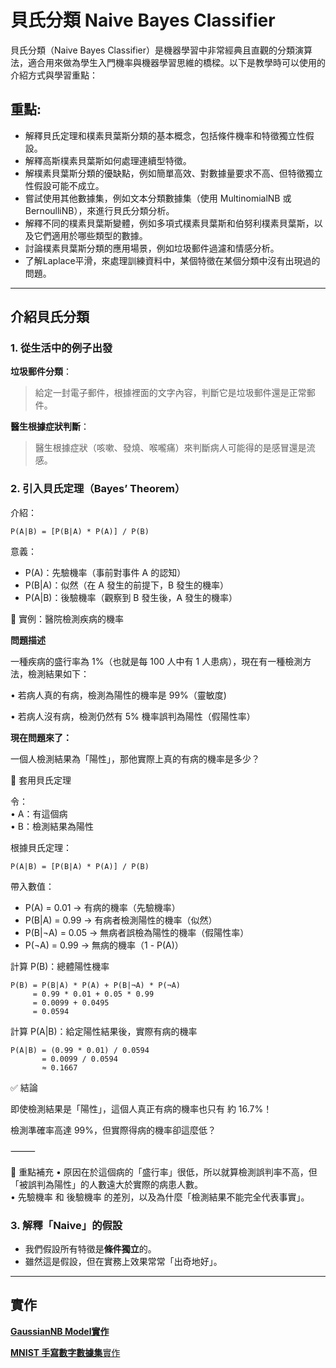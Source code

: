 # 貝氏分類 Naive Bayes Classifier

貝氏分類（Naive Bayes Classifier）是機器學習中非常經典且直觀的分類演算法，適合用來做為學生入門機率與機器學習思維的橋樑。以下是教學時可以使用的介紹方式與學習重點：

## 重點:
- 解釋貝氏定理和樸素貝葉斯分類的基本概念，包括條件機率和特徵獨立性假設。
- 解釋高斯樸素貝葉斯如何處理連續型特徵。
- 解樸素貝葉斯分類的優缺點，例如簡單高效、對數據量要求不高、但特徵獨立性假設可能不成立。
- 嘗試使用其他數據集，例如文本分類數據集（使用 MultinomialNB 或 BernoulliNB），來進行貝氏分類分析。
- 解釋不同的樸素貝葉斯變體，例如多項式樸素貝葉斯和伯努利樸素貝葉斯，以及它們適用於哪些類型的數據。
- 討論樸素貝葉斯分類的應用場景，例如垃圾郵件過濾和情感分析。
- 了解Laplace平滑，來處理訓練資料中，某個特徵在某個分類中沒有出現過的問題。
---

## **介紹貝氏分類**

### **1. 從生活中的例子出發**

**垃圾郵件分類**：

> 給定一封電子郵件，根據裡面的文字內容，判斷它是垃圾郵件還是正常郵件。

**醫生根據症狀判斷**：

> 醫生根據症狀（咳嗽、發燒、喉嚨痛）來判斷病人可能得的是感冒還是流感。

### **2. 引入貝氏定理（Bayes’ Theorem）**

介紹：
```
P(A|B) = [P(B|A) * P(A)] / P(B)
```

意義：

- P(A)：先驗機率（事前對事件 A 的認知）
- P(B|A)：似然（在 A 發生的前提下，B 發生的機率）
- P(A|B)：後驗機率（觀察到 B 發生後，A 發生的機率）


🎯 實例：醫院檢測疾病的機率

**問題描述**

一種疾病的盛行率為 1%（也就是每 100 人中有 1 人患病），現在有一種檢測方法，檢測結果如下：

•	若病人真的有病，檢測為陽性的機率是 99%（靈敏度)  
 
•	若病人沒有病，檢測仍然有 5% 機率誤判為陽性（假陽性率）  

**現在問題來了：**

一個人檢測結果為「陽性」，那他實際上真的有病的機率是多少？



🧮 套用貝氏定理

令：  
	•	A：有這個病  
	•	B：檢測結果為陽性  

根據貝氏定理：  

```
P(A|B) = [P(B|A) * P(A)] / P(B)
```

帶入數值：  
- P(A) = 0.01      → 有病的機率（先驗機率）
- P(B|A) = 0.99      → 有病者檢測陽性的機率（似然）
- P(B|¬A) = 0.05     → 無病者誤檢為陽性的機率（假陽性率）
- P(¬A) = 0.99       → 無病的機率（1 - P(A)）

 計算 P(B)：總體陽性機率  

```
P(B) = P(B|A) * P(A) + P(B|¬A) * P(¬A)  
     = 0.99 * 0.01 + 0.05 * 0.99  
     = 0.0099 + 0.0495  
     = 0.0594
```

計算 P(A|B)：給定陽性結果後，實際有病的機率

```
P(A|B) = (0.99 * 0.01) / 0.0594  
       = 0.0099 / 0.0594  
       ≈ 0.1667  
```

✅ 結論

即使檢測結果是「陽性」，這個人真正有病的機率也只有 約 16.7%！

檢測準確率高達 99%，但實際得病的機率卻這麼低？

⸻

📌 重點補充
	•	原因在於這個病的「盛行率」很低，所以就算檢測誤判率不高，但「被誤判為陽性」的人數遠大於實際的病患人數。   
	•	先驗機率 和 後驗機率 的差別，以及為什麼「檢測結果不能完全代表事實」。

### **3. 解釋「Naive」的假設**

- 我們假設所有特徵是**條件獨立**的。
- 雖然這是假設，但在實務上效果常常「出奇地好」。


---

## 實作
[**GaussianNB Model實作**](./sklearn實作1.ipynb) 
 
[**MNIST 手寫數字數據集**實作](./sklearn實作2.ipynb)
